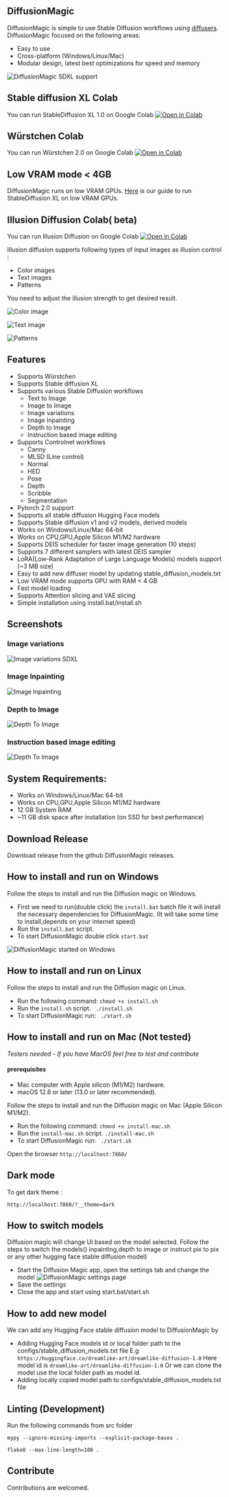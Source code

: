 ## DiffusionMagic 
DiffusionMagic is simple to use Stable Diffusion workflows using [diffusers](https://github.com/huggingface/diffusers). 
DiffusionMagic focused on the following areas:
- Easy to use
- Cross-platform (Windows/Linux/Mac)
- Modular design, latest best optimizations for speed and memory

 ![ DiffusionMagic SDXL support](https://raw.githubusercontent.com/rupeshs/diffusionmagic/main/docs/images/diffusion_magic_3_sdxl.png)

## Stable diffusion XL Colab
You can run StableDiffusion XL 1.0 on Google Colab
[![Open in Colab](https://colab.research.google.com/assets/colab-badge.svg)](https://colab.research.google.com/drive/1eEZ_O-Fw87hoEsfSxUnGZhdqvMFEO5iV?usp=sharing)

## Würstchen Colab
You can run Würstchen 2.0 on Google Colab
[![Open in Colab](https://colab.research.google.com/assets/colab-badge.svg)](https://colab.research.google.com/drive/1ib6W1CeK9V533Nc9MnoBe3TmU7Uaghtg?usp=sharing)
## Low VRAM mode < 4GB
DiffusionMagic runs on low VRAM GPUs.
[Here](https://nolowiz.com/easy-way-to-run-stable-diffusion-xl-on-low-vram-gpus/) is our guide to run StableDiffusion XL on low VRAM GPUs.

## Illusion Diffusion Colab( beta)
You can run  Illusion Diffusion on Google Colab
[![Open in Colab](https://colab.research.google.com/assets/colab-badge.svg)](https://colab.research.google.com/drive/1M3igyVklKkUh1Pgzy68JWms2KQy2z7s7?usp=sharing)

Illusion diffusion supports following types of input images as illusion control :
 - Color images
 - Text images
 - Patterns

  You need to adjust the illusion strength to get desired result.

  ![  Color image](https://raw.githubusercontent.com/rupeshs/diffusionmagic/main/docs/images/diffusionmagic-illusion-diffusion-color-image.jpg)

   ![ Text image](https://raw.githubusercontent.com/rupeshs/diffusionmagic/main/docs/images/diffusionmagic-illusion-diffusion-text.jpg)

   ![ Patterns](https://raw.githubusercontent.com/rupeshs/diffusionmagic/main/docs/images/diffusionmagic-illusion-diffusion-pattern.jpg)
## Features
- Supports Würstchen
- Supports Stable diffusion XL
- Supports various Stable Diffusion workflows
    - Text to Image 
    - Image to Image 
    - Image variations
    - Image Inpainting
    - Depth to Image
    - Instruction based image editing
- Supports Controlnet workflows
   - Canny
   - MLSD (Line control)
   -  Normal
   - HED
   - Pose
   - Depth
   - Scribble
   - Segmentation
- Pytorch 2.0 support
- Supports all stable diffusion Hugging Face models 
- Supports Stable diffusion v1 and v2 models, derived models
- Works on Windows/Linux/Mac 64-bit
- Works on CPU,GPU,Apple Silicon M1/M2 hardware
- Supports DEIS scheduler for faster image generation (10 steps)
- Supports 7 different samplers with latest DEIS sampler
- LoRA(Low-Rank Adaptation of Large Language Models) models support (~3 MB size)
- Easy to add new diffuser model by updating stable_diffusion_models.txt 
- Low VRAM mode supports GPU with RAM < 4 GB 
- Fast model loading
- Supports Attention slicing and VAE slicing
- Simple installation using install.bat/install.sh

## Screenshots
### Image variations
 ![  Image variations SDXL](https://raw.githubusercontent.com/rupeshs/diffusionmagic/main/docs/images/diffusion_magic_image_variations_sdxl.PNG)

### Image Inpainting
 ![ Image Inpainting](https://raw.githubusercontent.com/rupeshs/diffusionmagic/main/docs/images/diffusion_magic_inpainting.PNG)
### Depth to Image
 ![ Depth To Image](https://raw.githubusercontent.com/rupeshs/diffusionmagic/main/docs/images/diffusion_magic_depth_image.PNG)
 ### Instruction based image editing
 ![ Depth To Image](https://raw.githubusercontent.com/rupeshs/diffusionmagic/main/docs/images/diffusion_magic_instruct_to_pix.PNG
)
## System Requirements:
- Works on Windows/Linux/Mac 64-bit
- Works on CPU,GPU,Apple Silicon M1/M2 hardware
- 12 GB System RAM
- ~11 GB disk space after installation (on SSD for best performance)

## Download Release
Download release from the github DiffusionMagic releases.
## How to install and run on Windows
Follow the steps to install and run the Diffusion magic on Windows.
- First we need to run(double click) the `install.bat` batch file it will install the necessary dependencies for DiffusionMagic.
(It will take some time to install,depends on your internet speed)
- Run the  `install.bat` script.
- To start DiffusionMagic double click `start.bat`


 ![ DiffusionMagic started on Windows](https://raw.githubusercontent.com/rupeshs/diffusionmagic/main/docs/images/diffusion_magic_windows.PNG)
## How to install and run on Linux
Follow the steps to install and run the Diffusion magic on Linux.

 - Run the following command:
  `chmod +x install.sh`
- Run the  `install.sh` script.
 ` ./install.sh`
- To start DiffusionMagic run:
` ./start.sh`

## How to install and run on Mac (Not tested)
*Testers needed - If you have MacOS feel free to test and contribute*

#### prerequisites 
- Mac computer with Apple silicon (M1/M2) hardware.
- macOS 12.6 or later (13.0 or later recommended).

Follow the steps to install and run the Diffusion magic on Mac (Apple Silicon M1/M2).
 - Run the following command:
  `chmod +x install-mac.sh`
- Run the  `install-mac.sh` script.
`./install-mac.sh`
- To start DiffusionMagic run:
` ./start.sh`

 Open the browser `http://localhost:7860/`
##  Dark mode 
To get dark theme :

 `http://localhost:7860/?__theme=dark`

## How to switch models
Diffusion magic will change UI based on the model selected.
Follow the steps to switch the models() inpainting,depth to image or instruct pix to pix or any other hugging face stable diffusion model)
- Start the Diffusion Magic app, open the settings tab and change the model
 ![ DiffusionMagic settings page](https://raw.githubusercontent.com/rupeshs/diffusionmagic/main/docs/images/diffusion_magic%20setting.PNG)
- Save the settings
- Close the app and start using start.bat/start.sh
 ## How to add new model
We can add any Hugging Face stable diffusion model to DiffusionMagic by 
- Adding Hugging Face models  id or local folder path to the configs/stable_diffusion_models.txt file
E.g `https://huggingface.co/dreamlike-art/dreamlike-diffusion-1.0`
Here model id is `dreamlike-art/dreamlike-diffusion-1.0`
Or we can clone the model use the local folder path as model id.
- Adding locally copied model path to configs/stable_diffusion_models.txt file
## Linting (Development)
Run the following commands from src folder

`mypy --ignore-missing-imports --explicit-package-bases .`

`flake8 --max-line-length=100 .`
## Contribute
Contributions are welcomed.

